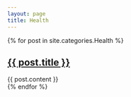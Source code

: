 ```yaml
---
layout: page
title: Health
---
```


{% for post in site.categories.Health %}
  <article class="post">
    <h1 class="post-title">
      <a href="{{ site.baseurl }}{{ post.url }}">{{ post.title }}</a>
    </h1>
    {{ post.content }}
  </article>
{% endfor %}
